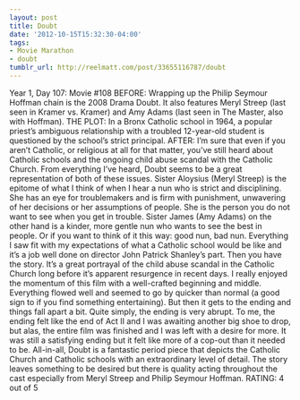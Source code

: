 ```yaml
---
layout: post
title: Doubt
date: '2012-10-15T15:32:30-04:00'
tags:
- Movie Marathon
- doubt
tumblr_url: http://reelmatt.com/post/33655116787/doubt
---
```

Year 1, Day 107: Movie #108
BEFORE: Wrapping up the Philip Seymour Hoffman chain is the 2008 Drama Doubt. It also features Meryl Streep (last seen in Kramer vs. Kramer) and Amy Adams (last seen in The Master, also with Hoffman).
THE PLOT: In a Bronx Catholic school in 1964, a popular priest’s ambiguous relationship with a troubled 12-year-old student is questioned by the school’s strict principal.
AFTER: I’m sure that even if you aren’t Catholic, or religious at all for that matter, you’ve still heard about Catholic schools and the ongoing child abuse scandal with the Catholic Church. From everything I’ve heard, Doubt seems to be a great representation of both of these issues.
Sister Aloysius (Meryl Streep) is the epitome of what I think of when I hear a nun who is strict and disciplining. She has an eye for troublemakers and is firm with punishment, unwavering of her decisions or her assumptions of people. She is the person you do not want to see when you get in trouble. Sister James (Amy Adams) on the other hand is a kinder, more gentle nun who wants to see the best in people. Or if you want to think of it this way: good nun, bad nun. Everything I saw fit with my expectations of what a Catholic school would be like and it’s a job well done on director John Patrick Shanley’s part.
Then you have the story. It’s a great portrayal of the child abuse scandal in the Catholic Church long before it’s apparent resurgence in recent days. I really enjoyed the momentum of this film with a well-crafted beginning and middle. Everything flowed well and seemed to go by quicker than normal (a good sign to if you find something entertaining). But then it gets to the ending and things fall apart a bit. Quite simply, the ending is very abrupt. To me, the ending felt like the end of Act II and I was awaiting another big shoe to drop, but alas, the entire film was finished and I was left with a desire for more. It was still a satisfying ending but it felt like more of a cop-out than it needed to be.
All-in-all, Doubt is a fantastic period piece that depicts the Catholic Church and Catholic schools with an extraordinary level of detail. The story leaves something to be desired but there is quality acting throughout the cast especially from Meryl Streep and Philip Seymour Hoffman.
RATING: 4 out of 5
